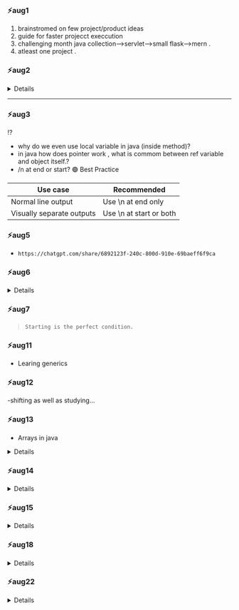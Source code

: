 ### ⚡aug1
1. brainstromed on few project/product ideas
2. guide for faster projecct execcution
3. challenging month java collection-->servlet-->small flask-->mern .
4. atleast one project .

### ⚡aug2

<details>

>Two seperate class with their own main() method inside, each having some variables inside the main method.
- would they able to use each others datamembers?? 
- `no`

⁉️- for questions that come to my 🧠

#### Java vs C Executable Files (Platform Independence)
- C code compiled on Windows creates a .exe file (Windows only).
- C code compiled on Linux creates a Linux binary (Linux only).
- These executables are not interchangeable between OSes.
- Java code compiles to bytecode (.class/.jar), not native OS executables.
- The same Java bytecode runs on any OS with a JVM (Windows, Linux, Mac, etc.).
- JVM makes Java platform independent; C executables are platform dependent.

---

🖥️ C Language (Platform Dependent)  
C code is compiled by a compiler into machine-specific executable code.  

The compiler converts the code into a .exe or binary based on the OS and architecture.  

📌 Example:  
- On Windows → winCode.exe
- On Linux → linCode (no .exe, just binary)  

✅ Each OS needs separate compilation.  
🚫 You cannot run Windows executable on Linux, or vice versa.  

☕ Java Language (Platform Independent at bytecode level)  
Java code is compiled by the Java Compiler (javac) into bytecode (.class file).  

This bytecode is not tied to any specific OS.  

It runs using the Java Virtual Machine (JVM) which acts as a bridge between OS and bytecode.  

📌 Example:  
MyProgram.java → Compiled to → MyProgram.class  

This .class file can run on:  

Windows JVM  

Linux JVM  

Mac JVM (or any other OS with JVM)  

✅ Write once, run anywhere (as long as JVM is installed)  
🚫 But .class is not a standalone executable like .exe; it needs JVM to run.  


</details>

---


### ⚡aug3

⁉️ 
- why do we even use local variable in java (inside method)?
- in java how does pointer work , what is commom between ref variable and object itself.?
- /n at end or start?
🟢 Best Practice    

|Use case|Recommended|
|---|---|
|Normal line output|Use \n at end only |
|Visually separate outputs|Use \n at start or both |
	  

### ⚡aug5
- `https://chatgpt.com/share/6892123f-240c-800d-910e-69baeff6f9ca`

### ⚡aug6

<details>

#### java Circle class...

```java

+--------------------------+
|      METHOD AREA         |  <-- Class-level memory (shared)
+--------------------------+
| Circle class loaded       |
| static float pi = 3.14    |
| static int[] myArr2       |
|   → reference → @0xA123   |  <-- (points to heap array)
| static method staticInfo4() |
+--------------------------+


+--------------------------+
|           HEAP           |  <-- Object-level memory
+--------------------------+
| Array @0xA123             |  <-- static myArr2 actual data
|   [1, 2, 5, 11]           |
+--------------------------+
| c1 → Circle object @0xB101|
|   radius = 1              |
|   color = null            |
|   myArr1 → @0xC001        |
+--------------------------+
| Array @0xC001             |  <-- non-static array of c1
|   [1, 3, 7]               |
+--------------------------+
| c2 → Circle object @0xB102|
|   radius = 3              |
|   color = null            |
|   myArr1 → @0xC002        |
+--------------------------+
| Array @0xC002             |  <-- non-static array of c2
|   [1, 3, 7]               |
+--------------------------+


+--------------------------+
|          STACK           |  <-- Method-local memory (per thread)
+--------------------------+
| main()                   |
|   Circle c1 → @0xB101     |
|   Circle c2 → @0xB102     |
+--------------------------+
| c1.perimeter1()          |
|   float res              |
+--------------------------+
| c1.surfaceArea2()        |
|   float res              |
+--------------------------+
| c1.volume3()             |
|   float res              |
+--------------------------+
| c2.perimeter1()          |
|   float res              |
+--------------------------+
| c2.surfaceArea2()        |
|   float res              |
+--------------------------+
| c2.volume3()             |
|   float res              |
+--------------------------+
| staticInfo4()            |
|   int x = 360            |  <-- local variable of static method
+--------------------------+

```
</details>

### ⚡aug7

>`Starting is the perfect condition.`

### ⚡aug11  
- Learing generics

### ⚡aug12
-shifting as well as studying...

### ⚡aug13
- Arrays in java
<details>

```java
int[] numbers = {1, 2, 3, 4, 5};  

//This line creates an array of integers named numbers and initializes it with the values 1, 2, 3, 4, and 5. The square brackets [] tell Java that numbers is an array.

public class ArrayDemo {
    public static void main(String[] args) {
        int[] numbers = {1,2,3,4,5};
        int index=0;
        for(int i:numbers){
            System.out.println("Element at index "+index+" is "+i);
            index++;
        }
    }
}

```
</details>

### ⚡aug14

<details>

### SDLC
>SDLC is the structured process followed to design, develop, test, and deliver high-quality software within time and budget.

It helps teams work in steps so that:

- Requirements are clear

- Bugs are caught early

- Project stays on track


| Step                        | Purpose                                                   | Key Output                                 |
| --------------------------- | --------------------------------------------------------- | ------------------------------------------ |
| 1. **Requirement Analysis** | Understand *what* the client wants                        | SRS (Software Requirement Specification)   |
| 2. **Planning**             | Decide *how* to do it, cost, timeline                     | Project Plan                               |
| 3. **Design**               | Create blueprint of software (UI, database, architecture) | HLD & LLD (High-Level & Low-Level Designs) |
| 4. **Development**          | Write the actual code                                     | Source Code                                |
| 5. **Testing**              | Find and fix bugs                                         | Test Report                                |
| 6. **Deployment**           | Release software to production                            | Live System                                |
| 7. **Maintenance**          | Keep software running, update, fix                        | Patches, Updates                           |


</details>

### ⚡aug15

<details>

| Model                                      | Kaise Kaam Karta Hai                                               | Best For                                       | Cons                               |
| ------------------------------------------ | ------------------------------------------------------------------ | ---------------------------------------------- | ---------------------------------- |
| **1. Waterfall**                           | Steps strictly **one after another** (no going back)               | Simple, small projects with fixed requirements | No flexibility; changes are costly |
| **2. V-Model (Validation & Verification)** | Waterfall ka hi version, but har dev step ke saath testing planned | Projects needing strong QA                     | Still rigid                        |
| **3. Incremental Model**                   | Software deliver in **small working parts**                        | Medium projects, partial delivery possible     | Needs good planning                |
| **4. Iterative Model**                     | Build a basic version → improve in **repeated cycles**             | When requirements are not fully known          | Risk of rework                     |
| **5. Spiral Model**                        | Focus on **risk analysis** + repeated cycles                       | Large, high-risk projects                      | Expensive, complex                 |
| **6. Agile**                               | Break into **small sprints** (1–4 weeks), continuous feedback      | Projects with changing requirements            | Needs close client involvement     |
| **7. Big Bang**                            | No formal plan, start coding immediately                           | Very small, experimental projects              | High risk of failure               |

</details>


### ⚡aug18

<details>
array vs arrayList

</details>

### ⚡aug22
<details>

```java
public class Circle {   
    
    int radius;
    String color;
    
    static float pi = 3.142f;

    
    Circle(int radius) {
        this.radius = radius;
    }
    Circle(int radius,String color){
        this.radius = radius;
        this.color = color;
      }

    

    void perimeter1() {
        float res = 2 * this.radius * Circle.pi;

        System.out.printf("Circumference for the given radius is :- %.2f %n", res);
    }

    void surfaceArea2() {
        float res = 4 * pi * radius * this.radius;
        System.out.printf("Total surface Area for the given radius is :- %.2f %n", res);
    }

    void volume3() {
        float res = pi * radius * radius * radius * 4 / 3;
        System.out.printf("Volume for the given radius is :- %.2f%n", res);
    }
   
    static void staticInfo4() {
        int x = 360;
        System.out.printf("A cicrcle has %d degree's in it. %n", x);
    }

    int[] myArr1 = { 1, 3, 7 };
    static int[] myArr2 = { 1, 2, 5, 11 };
    
     
    //👇 see how I am making a static object of the class itself
    static Circle c3 = new Circle(9,"blue");


   public static void main(String[] args) {
      
      
        Circle.staticInfo4();
        System.out.println(Circle.pi);

        Circle c1 = new Circle(1);
        
        System.out.println(c1);
        c1.perimeter1();
        c1.volume3();
        c1.surfaceArea2();
        
        Circle c2 = new Circle(3);
        
        c2.volume3();
        c2.perimeter1();
        c2.surfaceArea2();
       
        c3.perimeter1();
        System.out.println(c1.myArr1[1]);

        System.out.println(Circle.myArr2[2]);

      
      
   }
}
```
</details>

